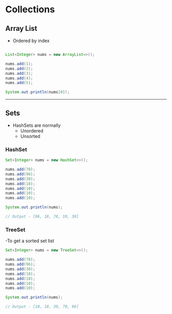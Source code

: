 

# Collections

## Array List

- Ordered by index

```java

List<Integer> nums = new ArrayList<>(); 

nums.add(1);
nums.add(2);
nums.add(3);
nums.add(4);
nums.add(5);

System.out.println(nums[0]);

```

____________________________

## Sets

- HashSets are normally
    - Unordered 
    - Unsorted

### HashSet
```java
Set<Integer> nums = new HashSet<>(); 

nums.add(70);
nums.add(96);
nums.add(30);
nums.add(18);
nums.add(10);
nums.add(10);
nums.add(10);

System.out.println(nums);

// Output - [96, 18, 70, 10, 30]
```

### TreeSet

-To get a sorted set list

```java
Set<Integer> nums = new TreeSet<>(); 

nums.add(70);
nums.add(96);
nums.add(30);
nums.add(18);
nums.add(10);
nums.add(10);
nums.add(10);

System.out.println(nums);

// Output - [10, 18, 30, 70, 96]
```

